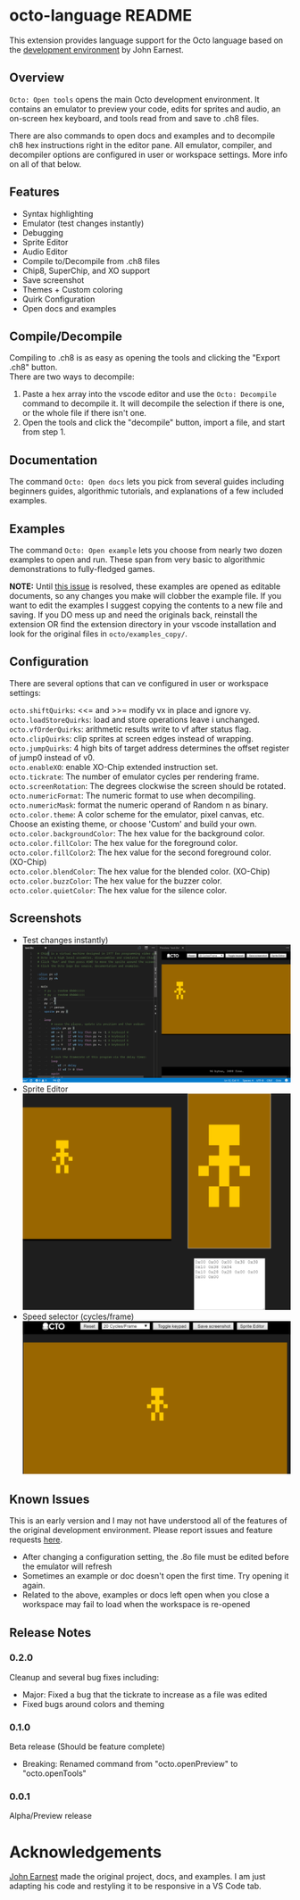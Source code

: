 # octo-language README

This extension provides language support for the Octo language based on the [development environment](http://johnearnest.github.io/Octo/) by John Earnest.

## Overview
`Octo: Open tools` opens the main Octo development environment. It contains an emulator to preview your code, edits for sprites and audio, an on-screen hex keyboard, and tools read from and save to .ch8 files.

There are also commands to open docs and examples and to decompile ch8 hex instructions right in the editor pane. All emulator, compiler, and decompiler options are configured in user or workspace settings. More info on all of that below. 

## Features
- Syntax highlighting
- Emulator (test changes instantly)
- Debugging
- Sprite Editor
- Audio Editor
- Compile to/Decompile from .ch8 files
- Chip8, SuperChip, and XO support
- Save screenshot
- Themes + Custom coloring
- Quirk Configuration
- Open docs and examples

## Compile/Decompile
Compiling to .ch8 is as easy as opening the tools and clicking the "Export .ch8" button.  
There are two ways to decompile:
1. Paste a hex array into the vscode editor and use the `Octo: Decompile` command to decompile it. It will decompile the selection if there is one, or the whole file if there isn't one.
2. Open the tools and click the "decompile" button, import a file, and start from step 1.

## Documentation
The command `Octo: Open docs` lets you pick from several guides including beginners guides, algorithmic tutorials, and explanations of a few included examples.

## Examples
The command `Octo: Open example` lets you choose from nearly two dozen examples to open and run. These span from very basic to algorithmic demonstrations to fully-fledged games.

__NOTE:__ Until [this issue](https://github.com/Microsoft/vscode/issues/12283) is resolved, these examples are opened as editable documents, so any changes you make will clobber the example file. If you want to edit the examples I suggest copying the contents to a new file and saving. If you DO mess up and need the originals back, reinstall the extension OR find the extension directory in your vscode installation and look for the original files in `octo/examples_copy/`.

## Configuration
There are several options that can ve configured in user or workspace settings:

`octo.shiftQuirks`: <<= and >>= modify vx in place and ignore vy.  
`octo.loadStoreQuirks`: load and store operations leave i unchanged.  
`octo.vfOrderQuirks`: arithmetic results write to vf after status flag.  
`octo.clipQuirks`: clip sprites at screen edges instead of wrapping.  
`octo.jumpQuirks`: 4 high bits of target address determines the offset register of jump0 instead of v0.  
`octo.enableXO`: enable XO-Chip extended instruction set.  
`octo.tickrate`: The number of emulator cycles per rendering frame.  
`octo.screenRotation`: The degrees clockwise the screen should be rotated.  
`octo.numericFormat`: The numeric format to use when decompiling.  
`octo.numericMask`: format the numeric operand of Random n as binary.  
`octo.color.theme`: A color scheme for the emulator, pixel canvas, etc. Choose an existing theme, or choose 'Custom' and build your own.  
`octo.color.backgroundColor`: The hex value for the background color.  
`octo.color.fillColor`: The hex value for the foreground color.  
`octo.color.fillColor2`: The hex value for the second foreground color. (XO-Chip)  
`octo.color.blendColor`: The hex value for the blended color. (XO-Chip)  
`octo.color.buzzColor`: The hex value for the buzzer color.  
`octo.color.quietColor`: The hex value for the silence color.  

## Screenshots
- Test changes instantly)
![Changes](images/edit.gif)  
- Sprite Editor
![Sprite Editing](images/sprites.gif)  
- Speed selector (cycles/frame)
![Speed selector](images/speed.gif)  

## Known Issues
This is an early version and I may not have understood all of the features of the original development environment. Please report issues and feature requests [here](https://github.com/hoovercj/vscode-octo/issues).
- After changing a configuration setting, the .8o file must be edited before the emulator will refresh
- Sometimes an example or doc doesn't open the first time. Try opening it again.
- Related to the above, examples or docs left open when you close a workspace may fail to load when the workspace is re-opened

## Release Notes

### 0.2.0
Cleanup and several bug fixes including:
- Major: Fixed a bug that the tickrate to increase as a file was edited
- Fixed bugs around colors and theming

### 0.1.0
Beta release (Should be feature complete)
- Breaking: Renamed command from "octo.openPreview" to "octo.openTools"

### 0.0.1
Alpha/Preview release

# Acknowledgements
[John Earnest](https://github.com/JohnEarnest/) made the original project, docs, and examples. I am just adapting his code and restyling it to be responsive in a VS Code tab.